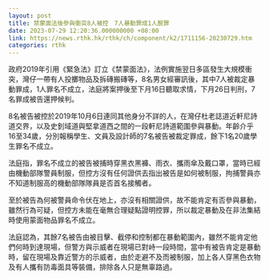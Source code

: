 ```yaml
---
layout: post
title: 禁蒙面法後參與衝突8人被控　7人暴動罪成1人脫罪
date: 2023-07-29 12:20:36.000000000 +08:00
link: https://news.rthk.hk/rthk/ch/component/k2/1711156-20230729.htm
categories: rthk
---
```


政府2019年引用《緊急法》訂立《禁蒙面法》，法例實施翌日多區發生大規模衝突，灣仔一帶有人投擲物品及拆磚搬磚等，8名男女經審訊後，其中7人被裁定暴動罪成，1人罪名不成立，法庭將案押後至下月16日聽取求情，下月26日判刑，7名罪成被告還押候判。

8名被告被控於2019年10月6日連同其他身分不詳的人，在灣仔杜老誌道近軒尼詩道交界，以及史釗域道與堅拿道西之間的一段軒尼詩道範圍參與暴動。年齡介乎16至34歲，分別報稱學生、文員及設計師的7名被告被裁定罪成，餘下1名20歲學生罪名不成立。

法庭指，罪名不成立的被告被捕時穿黑衣黑褲、雨衣、攜雨傘及戴口罩，當時已經由機動部隊警員制服，但控方沒有任何證供去指出被告是如何被制服，拘捕警員亦不知道制服高的機動部隊隊員是否首名接觸者。

至於被告為何被警員命令伏在地上，亦沒有相關證供，故不能肯定有否參與暴動，雖然行為可疑，但控方未能在毫無合理疑點證明控罪，所以裁定暴動及在非法集結時使用蒙面物品罪名不成立。

法庭認為，其餘7名被告由被目擊、截停和控制都在暴動範圍內，雖然不能肯定他們何時到達現場，但警方與示威者在現場已對峙一段時間，當中有被告肯定是暴動時，留在現場及靠近警方的示威者，由於走避不及而被制服，加上各人穿黑色衣物及有人攜有防毒面具等裝備，排除各人只是無辜路過。
